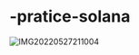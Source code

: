 # -pratice-solana
![IMG20220527211004](https://user-images.githubusercontent.com/77290674/229975850-31dca8b2-b6da-4fc2-aeab-6ac914190ee3.jpg)
